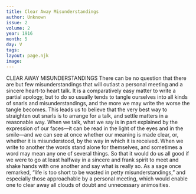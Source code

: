 ```yaml
---
title: Clear Away Misunderstandings
author: Unknown
issue: 2
volume: 2
year: 1916
month: 5
day: V
tags:
layout: page.njk
image:
---
```

CLEAR AWAY MISUNDERSTANDINGS    There can be no question that there are but few misunderstandings that will outlast a personal meeting and a sincere heart-to heart talk.       It is a comparatively easy matter to write a partial apology, but to do so usually tends to tangle ourselves into all kinds of snarls and misunderstandings, and the more we may write the worse the tangle becomes. This leads us to believe that the very best way to straighten out snarls is to arrange for a talk, and settle matters in a reasonable way. When we talk, what we say is in part explained by the expression of our faces—it can be read in the light of the eyes and in the smile—and we can see at once whether our meaning is made clear, or, whether it is misunderstood, by the way in which it is received.       When we write to another the words stand alone for themselves, and sometimes a word may mean any one of several things. So that it would do us all good if we were to go at least halfway in a sincere and frank spirit to meet and shake hands with one another and say what is really so. As a sage once remarked, “life is too short to be wasted in petty misunderstandings,” and especially those approachable by a personal meeting, which would enable one to clear away all clouds of doubt and unnecessary animosities. 




